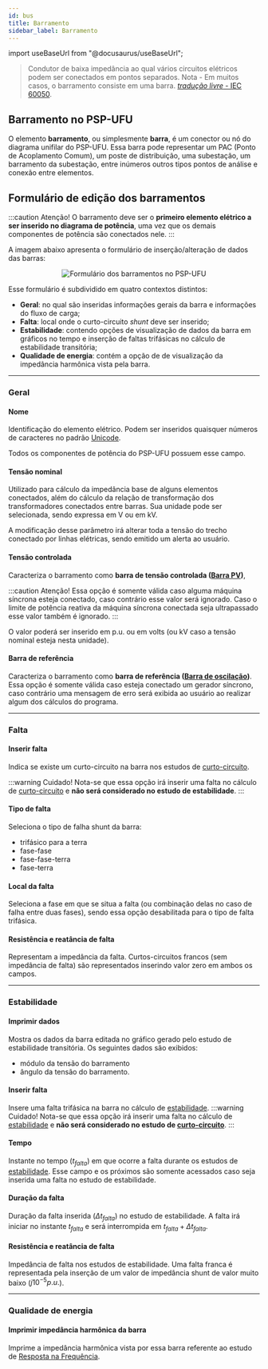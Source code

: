 ```yaml
---
id: bus
title: Barramento
sidebar_label: Barramento
---
```

import useBaseUrl from "@docusaurus/useBaseUrl";

<link rel="stylesheet" href={useBaseUrl("katex/katex.min.css")} />

>Condutor de baixa impedância ao qual vários circuitos elétricos podem ser conectados em pontos separados.
Nota - Em muitos casos, o barramento consiste em uma barra. [*tradução livre* - IEC 60050](
http://www.electropedia.org/iev/iev.nsf/display?openform&ievref=151-12-30).

## Barramento no PSP-UFU
O elemento **barramento**, ou simplesmente **barra**, é um conector ou nó do diagrama unifilar do PSP-UFU. Essa barra pode representar um PAC (Ponto de Acoplamento Comum), um poste de distribuição, uma subestação, um barramento da subestação, entre inúmeros outros tipos pontos de análise e conexão entre elementos.

## Formulário de edição dos barramentos
:::caution Atenção!
O barramento deve ser o **primeiro elemento elétrico a ser inserido no diagrama de potência**, uma vez que os demais componentes de potência são conectados nele.
:::

A imagem abaixo apresenta o formulário de inserção/alteração de dados das barras:

<div><center><img src={useBaseUrl("images/busForm.png")} alt="Formulário dos barramentos no PSP-UFU" title="Formulário dos barramentos no PSP-UFU" /></center></div>

Esse formulário é subdividido em quatro contextos distintos:
- **Geral**: no qual são inseridas informações gerais da barra e informações do fluxo de carga;
- **Falta**: local onde o curto-circuito *shunt* deve ser inserido;
- **Estabilidade**: contendo opções de visualização de dados da barra em gráficos no tempo e inserção de faltas trifásicas no cálculo de estabilidade transitória;
- **Qualidade de energia**: contém a opção de de visualização da impedância harmônica vista pela barra.

---
### Geral

#### Nome
Identificação do elemento elétrico. Podem ser inseridos quaisquer números de caracteres no padrão [Unicode](https://pt.wikipedia.org/wiki/Unicode).

Todos os componentes de potência do PSP-UFU possuem esse campo.

#### Tensão nominal
Utilizado para cálculo da impedância base de alguns elementos conectados, além do cálculo da relação de transformação dos transformadores conectados entre barras. Sua unidade pode ser selecionada, sendo expressa em V ou em kV.

A modificação desse parâmetro irá alterar toda a tensão do trecho conectado por linhas elétricas, sendo emitido um alerta ao usuário.

#### Tensão controlada
Caracteriza o barramento como **barra de tensão controlada ([Barra PV](powerFlow))**,

:::caution Atenção!
Essa opção é somente válida caso alguma máquina síncrona esteja conectado, caso contrário esse valor será ignorado. Caso o limite de potência reativa da máquina síncrona conectada seja ultrapassado esse valor também é ignorado.
:::

O valor poderá ser inserido em p.u. ou em volts (ou kV caso a tensão nominal esteja nesta unidade).

#### Barra de referência
Caracteriza o barramento como **barra de referência ([Barra de oscilação](powerFlow))**. Essa opção é somente válida caso esteja conectado um gerador síncrono, caso contrário uma mensagem de erro será exibida ao usuário ao realizar algum dos cálculos do programa.

---
### Falta

#### Inserir falta

Indica se existe um curto-circuito na barra nos estudos de [curto-circuito](fault).

:::warning Cuidado!
Nota-se que essa opção irá inserir uma falta no cálculo de [curto-circuito](fault) e **não será considerado no estudo de estabilidade**.
:::

#### Tipo de falta
Seleciona o tipo de falha shunt da barra:
- trifásico para a terra
- fase-fase
- fase-fase-terra
- fase-terra

#### Local da falta
Seleciona a fase em que se situa a falta (ou combinação delas no caso de falha entre duas fases), sendo essa opção desabilitada para o tipo de falta trifásica.

#### Resistência e reatância de falta
Representam a impedância da falta. Curtos-circuitos francos (sem impedância de falta) são representados inserindo valor zero em ambos os campos.

---
### Estabilidade

#### Imprimir dados
Mostra os dados da barra editada no gráfico gerado pelo estudo de estabilidade transitória. Os seguintes dados são exibidos:
- módulo da tensão do barramento
- ângulo da tensão do barramento.

#### Inserir falta
Insere uma falta trifásica na barra no cálculo de [estabilidade](stability).
:::warning Cuidado!
Nota-se que essa opção irá inserir uma falta no cálculo de [estabilidade](stability) e **não será considerado no estudo de [curto-circuito](fault)**.
:::

#### Tempo
Instante no tempo ($t_{falta}$) em que ocorre a falta durante os estudos de [estabilidade](stability). Esse campo e os próximos são somente acessados caso seja inserida uma falta no estudo de estabilidade.

#### Duração da falta
Duração da falta inserida ($\Delta t_{falta}$) no estudo de estabilidade. A falta irá iniciar no instante $t_{falta}$ e será interrompida em $t_{falta}+\Delta t_{falta}$.

#### Resistência e reatância de falta
Impedância de falta nos estudos de estabilidade. Uma falta franca é representada pela inserção de um valor de impedância shunt de valor muito baixo ($j10^{-5}  p.u.$).

---
### Qualidade de energia

#### Imprimir impedância harmônica da barra
Imprime a impedância harmônica vista por essa barra referente ao estudo de [Resposta na Frequência](harmonics).
